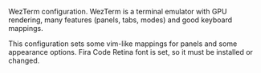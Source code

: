 WezTerm configuration. WezTerm is a terminal emulator with GPU rendering,
many features (panels, tabs, modes) and good keyboard mappings.

This configuration sets some vim-like mappings for panels and some appearance
options. Fira Code Retina font is set, so it must be installed or changed.

